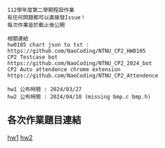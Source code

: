 ```
112學年度第二學期程設作業
有任何問題都可以直接發Issue！
每次作業皆於截止後公開

相關連結
hw0105 chart json to txt :           https://github.com/NaoCoding/NTNU_CP2_HW0105
CP2 Testcase bot                     https://github.com/NaoCoding/NTNU_CP2_2024_bot
CP2 Auto attendence chrome extension https://github.com/NaoCoding/NTNU_CP2_Attendence
```
```
hw1 公布時間 : 2024/03/27
hw2 公布時間 : 2024/04/10 (missing bmp.c bmp.h)
```


## 各次作業題目連結

[hw1](https://drive.google.com/file/d/1Wdv4nLaoXsXFZX17OleQpllvq5ii_n08/view)
[hw2](https://drive.google.com/file/d/1ani8FSxEBnrE48MvYh0w9FPed7NF9NzS/view)

